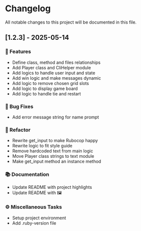 # Changelog

All notable changes to this project will be documented in this file.

## [1.2.3] - 2025-05-14

### 🚀 Features

- Define class, method and files relationships
- Add Player class and CliHelper module
- Add logics to handle user input and state
- Add win logic and make messages dynamic
- Add logic to remove chosen grid slots
- Add logic to display game board
- Add logic to handle tie and restart

### 🐛 Bug Fixes

- Add error message string for name prompt

### 🚜 Refactor

- Rewrite get_input to make Rubocop happy
- Rewrite logic to fit style guide
- Remove hardcoded text from main logic
- Move Player class strings to text module
- Make get_input method an instance method

### 📚 Documentation

- Update README with project highlights
- Update README with 🖼️

### ⚙️ Miscellaneous Tasks

- Setup project environment
- Add .ruby-version file

<!-- generated by git-cliff -->

